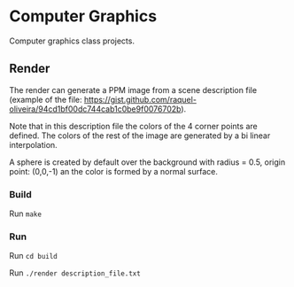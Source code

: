 # Computer Graphics

Computer graphics class projects.

## Render

The render can generate a PPM image from a scene description file (example of the file: https://gist.github.com/raquel-oliveira/94cd1bf00dc744cab1c0be9f0076702b).

Note that in this description file the colors of the 4 corner points are defined. The colors of the rest of the image are generated by a bi linear interpolation.

A sphere is created by default over the background with radius = 0.5, origin point: (0,0,-1) an the color is formed by a normal surface.

### Build

Run `make`

### Run

Run `cd build`

Run `./render description_file.txt`
